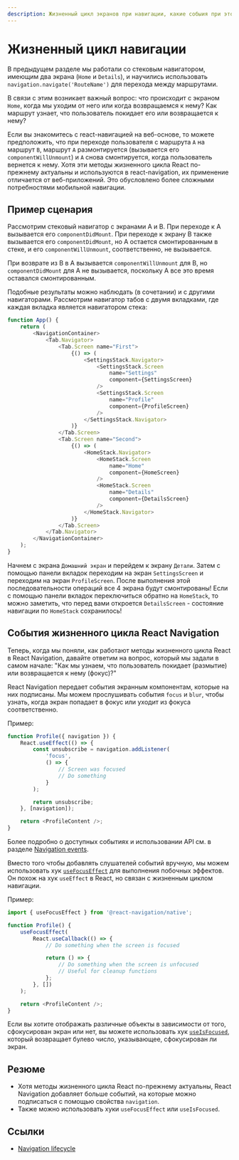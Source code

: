 ```yaml
---
description: Жизненный цикл экранов при навигации, какие собыия при этом возникают
---
```


# Жизненный цикл навигации

В предыдущем разделе мы работали со стековым навигатором, имеющим два экрана (`Home` и `Details`), и научились использовать `navigation.navigate('RouteName')` для перехода между маршрутами.

В связи с этим возникает важный вопрос: что происходит с экраном `Home`, когда мы уходим от него или когда возвращаемся к нему? Как маршрут узнает, что пользователь покидает его или возвращается к нему?

Если вы знакомитесь с react-навигацией на веб-основе, то можете предположить, что при переходе пользователя с маршрута `A` на маршрут `B`, маршрут `A` размонтируется (вызывается его `componentWillUnmount`) и `A` снова смонтируется, когда пользователь вернется к нему. Хотя эти методы жизненного цикла React по-прежнему актуальны и используются в react-navigation, их применение отличается от веб-приложений. Это обусловлено более сложными потребностями мобильной навигации.

## Пример сценария

Рассмотрим стековый навигатор с экранами A и B. При переходе к A вызывается его `componentDidMount`. При переходе к экрану B также вызывается его `componentDidMount`, но A остается смонтированным в стеке, и его `componentWillUnmount`, соответственно, не вызывается.

При возврате из B в A вызывается `componentWillUnmount` для B, но `componentDidMount` для A не вызывается, поскольку A все это время оставался смонтированным.

Подобные результаты можно наблюдать (в сочетании) и с другими навигаторами. Рассмотрим навигатор табов с двумя вкладками, где каждая вкладка является навигатором стека:

```js
function App() {
    return (
        <NavigationContainer>
            <Tab.Navigator>
                <Tab.Screen name="First">
                    {() => (
                        <SettingsStack.Navigator>
                            <SettingsStack.Screen
                                name="Settings"
                                component={SettingsScreen}
                            />
                            <SettingsStack.Screen
                                name="Profile"
                                component={ProfileScreen}
                            />
                        </SettingsStack.Navigator>
                    )}
                </Tab.Screen>
                <Tab.Screen name="Second">
                    {() => (
                        <HomeStack.Navigator>
                            <HomeStack.Screen
                                name="Home"
                                component={HomeScreen}
                            />
                            <HomeStack.Screen
                                name="Details"
                                component={DetailsScreen}
                            />
                        </HomeStack.Navigator>
                    )}
                </Tab.Screen>
            </Tab.Navigator>
        </NavigationContainer>
    );
}
```

Начнем с экрана `Домашний экран` и перейдем к экрану `Детали`. Затем с помощью панели вкладок переходим на экран `SettingsScreen` и переходим на экран `ProfileScreen`. После выполнения этой последовательности операций все 4 экрана будут смонтированы! Если с помощью панели вкладок переключиться обратно на `HomeStack`, то можно заметить, что перед вами откроется `DetailsScreen` - состояние навигации по `HomeStack` сохранилось!

## События жизненного цикла React Navigation

Теперь, когда мы поняли, как работают методы жизненного цикла React в React Navigation, давайте ответим на вопрос, который мы задали в самом начале: "Как мы узнаем, что пользователь покидает (размытие) или возвращается к нему (фокус)?"

React Navigation передает события экранным компонентам, которые на них подписаны. Мы можем прослушивать события `focus` и `blur`, чтобы узнать, когда экран попадает в фокус или уходит из фокуса соответственно.

Пример:

```js
function Profile({ navigation }) {
    React.useEffect(() => {
        const unsubscribe = navigation.addListener(
            'focus',
            () => {
                // Screen was focused
                // Do something
            }
        );

        return unsubscribe;
    }, [navigation]);

    return <ProfileContent />;
}
```

Более подробно о доступных событиях и использовании API см. в разделе [Navigation events](navigation-events.md).

Вместо того чтобы добавлять слушателей событий вручную, мы можем использовать хук [`useFocusEffect`](use-focus-effect.md) для выполнения побочных эффектов. Он похож на хук `useEffect` в React, но связан с жизненным циклом навигации.

Пример:

```js
import { useFocusEffect } from '@react-navigation/native';

function Profile() {
    useFocusEffect(
        React.useCallback(() => {
            // Do something when the screen is focused

            return () => {
                // Do something when the screen is unfocused
                // Useful for cleanup functions
            };
        }, [])
    );

    return <ProfileContent />;
}
```

Если вы хотите отображать различные объекты в зависимости от того, сфокусирован экран или нет, вы можете использовать хук [`useIsFocused`](use-is-focused.md), который возвращает булево число, указывающее, сфокусирован ли экран.

## Резюме

-   Хотя методы жизненного цикла React по-прежнему актуальны, React Navigation добавляет больше событий, на которые можно подписаться с помощью свойства `navigation`.
-   Также можно использовать хуки `useFocusEffect` или `useIsFocused`.

## Ссылки

-   [Navigation lifecycle](https://reactnavigation.org/docs/navigation-lifecycle)
